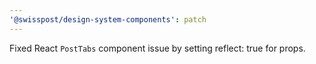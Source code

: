 ```yaml
---
'@swisspost/design-system-components': patch
---
```


Fixed React `PostTabs` component issue by setting reflect: true for props.
